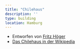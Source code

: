 ```yaml
---
title: "Chilehaus"
description: ''
type: building
location: Hamburg
---
```


* Entworfen von [Fritz Höger](/tags/Fritz-Höger)
* [Das Chilehaus in der Wikipedia](https://de.wikipedia.org/wiki/Chilehaus)

